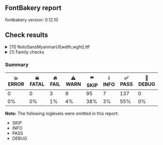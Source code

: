## FontBakery report

fontbakery version: 0.12.10





## Check results



<details><summary>[11] NotoSansMyanmarUI[wdth,wght].ttf</summary>
<div>
<details>
    <summary>🔥 <b>FAIL</b> Check for presence of an ARTICLE.en_us.html file <a href="https://fontbakery.readthedocs.io/en/stable/fontbakery/checks/googlefonts.description.html#"></a></summary>
    <div>







* 🔥 **FAIL** <p>This is a Noto font but it lacks an ARTICLE.en_us.html file.</p>
 [code: missing-article]



* 🔥 **FAIL** <p>This is a Noto font but it lacks a DESCRIPTION.en_us.html file.</p>
 [code: missing-description]



</div>
</details>

<details>
    <summary>🔥 <b>FAIL</b> Copyright notices match canonical pattern in fonts <a href="https://fontbakery.readthedocs.io/en/stable/fontbakery/checks/googlefonts.copyright.html#"></a></summary>
    <div>







* 🔥 **FAIL** <p>Name Table entry: Copyright notices should match a pattern similar to:</p>
<p>&quot;Copyright 2020 The Familyname Project Authors (git url)&quot;</p>
<p>But instead we have got:</p>
<p>&quot;Copyright 2021 Google Inc. All Rights Reserved.&quot;</p>
 [code: bad-notice-format]



</div>
</details>

<details>
    <summary>⚠️ <b>WARN</b> Check glyphs in mark glyph class are non-spacing. <a href="https://fontbakery.readthedocs.io/en/stable/fontbakery/checks/opentype.gdef.html#"></a></summary>
    <div>







* ⚠️ **WARN** <p>The following spacing glyphs may be in the GDEF mark glyph class by mistake:
_a_atn (U+109C)</p>
 [code: spacing-mark-glyphs]



</div>
</details>

<details>
    <summary>⚠️ <b>WARN</b> Check mark characters are in GDEF mark glyph class. <a href="https://fontbakery.readthedocs.io/en/stable/fontbakery/checks/opentype.gdef.html#"></a></summary>
    <div>







* ⚠️ **WARN** <p>The following mark characters could be in the GDEF mark glyph class:
i_gkn (U+1071), oe_kyh (U+1072) and u_kyh (U+1073)</p>
 [code: mark-chars]



</div>
</details>

<details>
    <summary>⚠️ <b>WARN</b> Check GDEF mark glyph class doesn't have characters that are not marks. <a href="https://fontbakery.readthedocs.io/en/stable/fontbakery/checks/opentype.gdef.html#"></a></summary>
    <div>







* ⚠️ **WARN** <p>The following non-mark characters should not be in the GDEF mark glyph class:
U+109C and U+A9E6</p>
 [code: non-mark-chars]



</div>
</details>

<details>
    <summary>⚠️ <b>WARN</b> Detect any interpolation issues in the font. <a href="https://fontbakery.readthedocs.io/en/stable/fontbakery/checks/universal.html#"></a></summary>
    <div>







* ⚠️ **WARN** <p>Interpolation issues were found in the font:</p>
<pre><code>- Contour 0 point 31 in glyph 'medial_ra_bt3' has a kink between location wght=100,wdth=100 and location wght=900,wdth=100

- Contour 0 point 31 in glyph 'medial_ra_bt3' has a kink between location wght=900,wdth=100 and location wght=100,wdth=62

- Contour 0 point 21 in glyph 'medial_ra_tt_bt3' has a kink between location wght=100,wdth=100 and location wght=900,wdth=100

- Contour 0 point 21 in glyph 'medial_ra_tt_bt3' has a kink between location wght=900,wdth=100 and location wght=100,wdth=62

- Contour 0 point 21 in glyph 'medial_ra_tt_bt3' has a kink between location wght=100,wdth=62 and location wght=900,wdth=62

- Contour 0 point 21 in glyph 'medial_ra_tt_bt3.w2' has a kink between location wght=100,wdth=100 and location wght=900,wdth=100

- Contour 0 point 21 in glyph 'medial_ra_tt_bt3.w2' has a kink between location wght=900,wdth=100 and location wght=100,wdth=62

- Contour 0 point 11 in glyph 'nnya.notail' has a kink between location wght=900,wdth=100 and location wght=100,wdth=62

- Contour 0 point 11 in glyph 'nnya.notail' has a kink between location wght=100,wdth=62 and location wght=900,wdth=62

- Contour 0 point 31 in glyph 'medial_ra_bt3.w2' has a kink between location wght=100,wdth=100 and location wght=900,wdth=100

- Contour 0 point 31 in glyph 'medial_ra_bt3.w2' has a kink between location wght=900,wdth=100 and location wght=100,wdth=62
</code></pre>
 [code: interpolation-issues]



</div>
</details>

<details>
    <summary>⚠️ <b>WARN</b> Check font contains no unreachable glyphs <a href="https://fontbakery.readthedocs.io/en/stable/fontbakery/checks/universal.glyphset.html#"></a></summary>
    <div>







* ⚠️ **WARN** <p>The following glyphs could not be reached by codepoint or substitution rules:</p>
<pre><code>- _tall_aa.alt

- _tall_aa_asat.alt

- tall_aa_ai.alt

- tall_aa_anusvara.alt
</code></pre>
 [code: unreachable-glyphs]



</div>
</details>

<details>
    <summary>⚠️ <b>WARN</b> Validate size, and resolution of article images, and ensure article page has minimum length and includes visual assets. <a href="https://fontbakery.readthedocs.io/en/stable/fontbakery/checks/googlefonts.article.html#"></a></summary>
    <div>







* ⚠️ **WARN** <p>Family metadata at fonts/NotoSansMyanmarUI/googlefonts/variable-ttf does not have an article.</p>
 [code: lacks-article]



</div>
</details>

<details>
    <summary>⚠️ <b>WARN</b> Check for codepoints not covered by METADATA subsets. <a href="https://fontbakery.readthedocs.io/en/stable/fontbakery/checks/googlefonts.subsets.html#"></a></summary>
    <div>







* ⚠️ **WARN** <p>The following codepoints supported by the font are not covered by
any subsets defined in the font's metadata file, and will never
be served. You can solve this by either manually adding additional
subset declarations to METADATA.pb, or by editing the glyphset
definitions.</p>
<ul>
<li>U+02D8 BREVE: try adding one of: yi, canadian-aboriginal</li>
<li>U+02D9 DOT ABOVE: try adding one of: yi, canadian-aboriginal</li>
<li>U+02DB OGONEK: try adding one of: yi, canadian-aboriginal</li>
<li>U+0302 COMBINING CIRCUMFLEX ACCENT: try adding one of: math, cherokee, tifinagh, coptic</li>
<li>U+0306 COMBINING BREVE: try adding one of: tifinagh, old-permic</li>
<li>U+0307 COMBINING DOT ABOVE: try adding one of: hebrew, old-permic, canadian-aboriginal, tai-le, syriac, math, coptic, malayalam, tifinagh, duployan, todhri</li>
<li>U+030A COMBINING RING ABOVE: try adding one of: duployan, syriac</li>
<li>U+030B COMBINING DOUBLE ACUTE ACCENT: try adding one of: cherokee, osage</li>
<li>U+030C COMBINING CARON: try adding one of: cherokee, tai-le</li>
<li>U+0326 COMBINING COMMA BELOW: try adding math</li>
<li>U+0327 COMBINING CEDILLA: try adding math</li>
<li>U+0328 COMBINING OGONEK: not included in any glyphset definition</li>
<li>U+FE00 VARIATION SELECTOR-1: try adding one of: phags-pa, yi, manichaean</li>
</ul>
<p>Or you can add the above codepoints to one of the subsets supported by the font: <code>latin</code>, <code>latin-ext</code>, <code>myanmar</code></p>
 [code: unreachable-subsetting]



</div>
</details>

<details>
    <summary>⚠️ <b>WARN</b> Ensure soft_dotted characters lose their dot when combined with marks that replace the dot. <a href="https://fontbakery.readthedocs.io/en/stable/fontbakery/checks/shaping.html#"></a></summary>
    <div>







* ⚠️ **WARN** <p>The dot of soft dotted characters used in orthographies <em>must</em> disappear in the following strings: į̀ į́ į̂ į̃ į̄ į̌</p>
<p>The dot of soft dotted characters <em>should</em> disappear in other cases, for example: į̆ į̇ į̈ į̊ į̋ į̦̀ į̦́ į̦̂ į̦̃ į̦̄ į̦̆ į̦̇ į̦̈ į̦̊ į̦̋ į̦̌ į̧̀ į̧́ į̧̂ į̧̃</p>
<p>Your font fully covers the following languages that require the soft-dotted feature: Dutch (Latn, 31,709,104 speakers), Lithuanian (Latn, 2,357,094 speakers).</p>
<p>Your font does <em>not</em> cover the following languages that require the soft-dotted feature: Basaa (Latn, 332,940 speakers), Dii (Latn, 71,000 speakers), Mango (Latn, 77,000 speakers), Ma’di (Latn, 584,000 speakers), Cicipu (Latn, 44,000 speakers), Ebira (Latn, 2,200,000 speakers), Kom (Latn, 360,685 speakers), Ngbaka (Latn, 1,020,000 speakers), Kpelle, Guinea (Latn, 622,000 speakers), Ijo, Southeast (Latn, 2,471,000 speakers), Teke-Ebo (Latn, 260,000 speakers), Heiltsuk (Latn, 300 speakers), Navajo (Latn, 166,319 speakers), Yala (Latn, 200,000 speakers), Belarusian (Cyrl, 10,064,517 speakers), Vute (Latn, 21,000 speakers), Koonzime (Latn, 40,000 speakers), Makaa (Latn, 221,000 speakers), Igbo (Latn, 27,823,640 speakers), Ekpeye (Latn, 226,000 speakers), Mfumte (Latn, 79,000 speakers), Sar (Latn, 500,000 speakers), Mundani (Latn, 34,000 speakers), Gulay (Latn, 250,478 speakers), Ukrainian (Cyrl, 29,273,587 speakers), Bafut (Latn, 158,146 speakers), Ejagham (Latn, 120,000 speakers), Fur (Latn, 1,230,163 speakers), Han (Latn, 6 speakers), Aghem (Latn, 38,843 speakers), Zapotec (Latn, 490,000 speakers), Bete-Bendi (Latn, 100,000 speakers), Nateni (Latn, 100,000 speakers), Southern Kisi (Latn, 360,000 speakers), Kaska (Latn, 125 speakers), South Central Banda (Latn, 244,000 speakers), Dan (Latn, 1,099,244 speakers), Nzakara (Latn, 50,000 speakers), Lugbara (Latn, 2,200,000 speakers), Avokaya (Latn, 100,000 speakers).</p>
 [code: soft-dotted]



</div>
</details>

<details>
    <summary>⚠️ <b>WARN</b> Ensure fonts have ScriptLangTags declared on the 'meta' table. <a href="https://fontbakery.readthedocs.io/en/stable/fontbakery/checks/googlefonts.meta.html#"></a></summary>
    <div>







* ⚠️ **WARN** <p>This font file does not have a 'meta' table.</p>
 [code: lacks-meta-table]



</div>
</details>
</div>
</details>

<details><summary>[1] Family checks</summary>
<div>
<details>
    <summary>🔥 <b>FAIL</b> OS/2.fsSelection bit 7 (USE_TYPO_METRICS) is set in all fonts. <a href="https://fontbakery.readthedocs.io/en/stable/fontbakery/checks/googlefonts.os2.html#"></a></summary>
    <div>







* 🔥 **FAIL** <p>OS/2.fsSelection bit 7 (USE_TYPO_METRICS) wasNOT set in the following fonts: ['fonts/NotoSansMyanmarUI/googlefonts/variable-ttf/NotoSansMyanmarUI[wdth,wght].ttf'].</p>
 [code: missing-os2-fsselection-bit7]



</div>
</details>
</div>
</details>




### Summary

| 💥 ERROR | ☠ FATAL | 🔥 FAIL | ⚠️ WARN | ⏩ SKIP | ℹ️ INFO | ✅ PASS | 🔎 DEBUG | 
| ---|---|---|---|---|---|---|---|
| 0 | 0 | 3 | 9 | 95 | 7 | 137 | 0 | 
| 0% | 0% | 1% | 4% | 38% | 3% | 55% | 0% | 



**Note:** The following loglevels were omitted in this report:


* SKIP
* INFO
* PASS
* DEBUG
